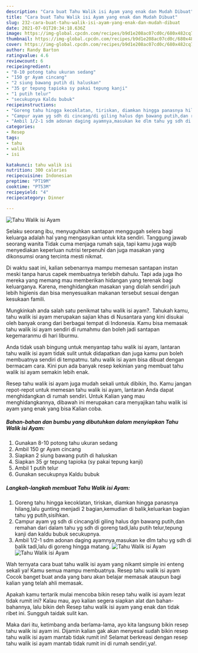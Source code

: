 ```yaml
---
description: "Cara buat Tahu Walik isi Ayam yang enak dan Mudah Dibuat"
title: "Cara buat Tahu Walik isi Ayam yang enak dan Mudah Dibuat"
slug: 232-cara-buat-tahu-walik-isi-ayam-yang-enak-dan-mudah-dibuat
date: 2021-07-01T20:34:18.636Z
image: https://img-global.cpcdn.com/recipes/b9d1e208ac07cd0c/680x482cq70/tahu-walik-isi-ayam-foto-resep-utama.jpg
thumbnail: https://img-global.cpcdn.com/recipes/b9d1e208ac07cd0c/680x482cq70/tahu-walik-isi-ayam-foto-resep-utama.jpg
cover: https://img-global.cpcdn.com/recipes/b9d1e208ac07cd0c/680x482cq70/tahu-walik-isi-ayam-foto-resep-utama.jpg
author: Randy Barton
ratingvalue: 4.6
reviewcount: 6
recipeingredient:
- "8-10 potong tahu ukuran sedang"
- "150 gr Ayam cincang"
- "2 siung bawang putih di haluskan"
- "35 gr tepung tapioka sy pakai tepung kanji"
- "1 putih telur"
- "secukupnya Kaldu bubuk"
recipeinstructions:
- "Goreng tahu hingga kecoklatan, tiriskan, diamkan hingga panasnya hilang,lalu gunting menjadi 2 bagian,kemudian di balik,keluarkan bagian tahu yg putih,sisihkan."
- "Campur ayam yg sdh di cincang/di giling halus dgn bawang putih,dan remahan dari dalam tahu yg sdh di goreng tadi,lalu putih telur,tepung kanji dan kaldu bubuk secukupnya."
- "Ambil 1/2-1 sdm adonan daging ayamnya,masukan ke dlm tahu yg sdh di balik tadi,lalu di goreng hingga matang."
categories:
- Resep
tags:
- tahu
- walik
- isi

katakunci: tahu walik isi 
nutrition: 300 calories
recipecuisine: Indonesian
preptime: "PT19M"
cooktime: "PT53M"
recipeyield: "4"
recipecategory: Dinner

---
```



![Tahu Walik isi Ayam](https://img-global.cpcdn.com/recipes/b9d1e208ac07cd0c/680x482cq70/tahu-walik-isi-ayam-foto-resep-utama.jpg)

Selaku seorang ibu, menyuguhkan santapan menggugah selera bagi keluarga adalah hal yang mengasyikan untuk kita sendiri. Tanggung jawab seorang  wanita Tidak cuma menjaga rumah saja, tapi kamu juga wajib menyediakan keperluan nutrisi terpenuhi dan juga masakan yang dikonsumsi orang tercinta mesti nikmat.

Di waktu  saat ini, kalian sebenarnya mampu memesan santapan instan meski tanpa harus capek membuatnya terlebih dahulu. Tapi ada juga lho mereka yang memang mau memberikan hidangan yang terenak bagi keluarganya. Karena, menghidangkan masakan yang diolah sendiri jauh lebih higienis dan bisa menyesuaikan makanan tersebut sesuai dengan kesukaan famili. 



Mungkinkah anda salah satu penikmat tahu walik isi ayam?. Tahukah kamu, tahu walik isi ayam merupakan sajian khas di Nusantara yang kini disukai oleh banyak orang dari berbagai tempat di Indonesia. Kamu bisa memasak tahu walik isi ayam sendiri di rumahmu dan boleh jadi santapan kegemaranmu di hari liburmu.

Anda tidak usah bingung untuk menyantap tahu walik isi ayam, lantaran tahu walik isi ayam tidak sulit untuk didapatkan dan juga kamu pun boleh membuatnya sendiri di tempatmu. tahu walik isi ayam bisa dibuat dengan bermacam cara. Kini pun ada banyak resep kekinian yang membuat tahu walik isi ayam semakin lebih enak.

Resep tahu walik isi ayam juga mudah sekali untuk dibikin, lho. Kamu jangan repot-repot untuk memesan tahu walik isi ayam, lantaran Anda dapat menghidangkan di rumah sendiri. Untuk Kalian yang mau menghidangkannya, dibawah ini merupakan cara menyajikan tahu walik isi ayam yang enak yang bisa Kalian coba.

<!--inarticleads1-->

##### Bahan-bahan dan bumbu yang dibutuhkan dalam menyiapkan Tahu Walik isi Ayam:

1. Gunakan 8-10 potong tahu ukuran sedang
1. Ambil 150 gr Ayam cincang
1. Siapkan 2 siung bawang putih di haluskan
1. Siapkan 35 gr tepung tapioka (sy pakai tepung kanji)
1. Ambil 1 putih telur
1. Gunakan secukupnya Kaldu bubuk




<!--inarticleads2-->

##### Langkah-langkah membuat Tahu Walik isi Ayam:

1. Goreng tahu hingga kecoklatan, tiriskan, diamkan hingga panasnya hilang,lalu gunting menjadi 2 bagian,kemudian di balik,keluarkan bagian tahu yg putih,sisihkan.
1. Campur ayam yg sdh di cincang/di giling halus dgn bawang putih,dan remahan dari dalam tahu yg sdh di goreng tadi,lalu putih telur,tepung kanji dan kaldu bubuk secukupnya.
1. Ambil 1/2-1 sdm adonan daging ayamnya,masukan ke dlm tahu yg sdh di balik tadi,lalu di goreng hingga matang.
<img src="https://img-global.cpcdn.com/steps/bf7a98ef99b2147a/160x128cq70/tahu-walik-isi-ayam-langkah-memasak-3-foto.jpg" alt="Tahu Walik isi Ayam"><img src="https://img-global.cpcdn.com/steps/abbf58040c59147d/160x128cq70/tahu-walik-isi-ayam-langkah-memasak-3-foto.jpg" alt="Tahu Walik isi Ayam">



Wah ternyata cara buat tahu walik isi ayam yang nikamt simple ini enteng sekali ya! Kamu semua mampu membuatnya. Resep tahu walik isi ayam Cocok banget buat anda yang baru akan belajar memasak ataupun bagi kalian yang telah ahli memasak.

Apakah kamu tertarik mulai mencoba bikin resep tahu walik isi ayam lezat tidak rumit ini? Kalau mau, ayo kalian segera siapkan alat dan bahan-bahannya, lalu bikin deh Resep tahu walik isi ayam yang enak dan tidak ribet ini. Sungguh taidak sulit kan. 

Maka dari itu, ketimbang anda berlama-lama, ayo kita langsung bikin resep tahu walik isi ayam ini. Dijamin kalian gak akan menyesal sudah bikin resep tahu walik isi ayam mantab tidak rumit ini! Selamat berkreasi dengan resep tahu walik isi ayam mantab tidak rumit ini di rumah sendiri,ya!.

